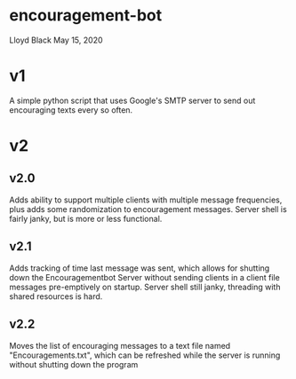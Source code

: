 # encouragement-bot
Lloyd Black
May 15, 2020

# v1
A simple python script that uses Google's SMTP server to send out encouraging texts every so often.

# v2
## v2.0
Adds ability to support multiple clients with multiple message frequencies, plus adds some randomization to encouragement messages.
Server shell is fairly janky, but is more or less functional.

## v2.1
Adds tracking of time last message was sent, which allows for shutting down the Encouragementbot Server without sending clients in a client file messages pre-emptively on startup.
Server shell still janky, threading with shared resources is hard.

## v2.2
Moves the list of encouraging messages to a text file named "Encouragements.txt", which can be refreshed while the server is running without shutting down the program
